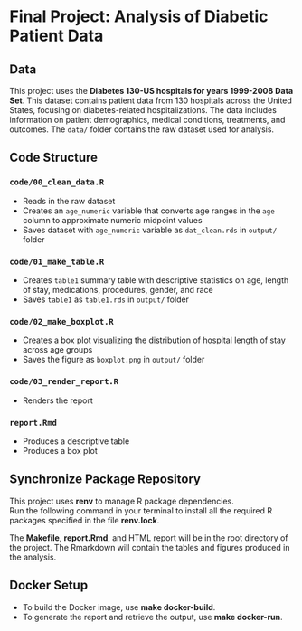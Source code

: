 # Final Project: Analysis of Diabetic Patient Data

## Data

This project uses the **Diabetes 130-US hospitals for years 1999-2008 Data Set**. This dataset contains patient data from 130 hospitals across the United States, focusing on diabetes-related hospitalizations. The data includes information on patient demographics, medical conditions, treatments, and outcomes. The `data/` folder contains the raw dataset used for analysis.

## Code Structure

### `code/00_clean_data.R`

-   Reads in the raw dataset
-   Creates an `age_numeric` variable that converts age ranges in the `age` column to approximate numeric midpoint values
-   Saves dataset with `age_numeric` variable as `dat_clean.rds` in `output/` folder

### `code/01_make_table.R`

-   Creates `table1` summary table with descriptive statistics on age, length of stay, medications, procedures, gender, and race
-   Saves `table1` as `table1.rds` in `output/` folder

### `code/02_make_boxplot.R`

-   Creates a box plot visualizing the distribution of hospital length of stay across age groups
-   Saves the figure as `boxplot.png` in `output/` folder

### `code/03_render_report.R`

-   Renders the report

### `report.Rmd`

-   Produces a descriptive table
-   Produces a box plot

## Synchronize Package Repository

This project uses **renv** to manage R package dependencies.  
Run the following command in your terminal to install all the required R packages specified in the file **renv.lock**.

The **Makefile**, **report.Rmd**, and HTML report will be in the root directory of the project. The Rmarkdown will contain the tables and figures produced in the analysis.

## Docker Setup

- To build the Docker image, use **make docker-build**.
- To generate the report and retrieve the output, use **make docker-run**.
